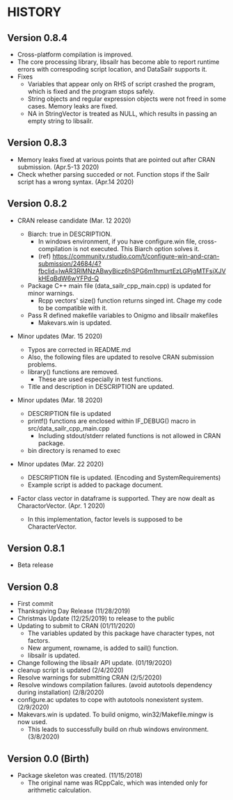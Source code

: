 # HISTORY

## Version 0.8.4

* Cross-platform compilation is improved.
* The core processing library, libsailr has become able to report runtime errors with correspoding script location, and DataSailr supports it.
* Fixes
    + Variables that appear only on RHS of script crashed the program, which is fixed and the program stops safely.
    + String objects and regular expression objects were not freed in some cases. Memory leaks are fixed. 
    + NA in StringVector is treated as NULL, which results in passing an empty string to libsailr.


## Version 0.8.3

* Memory leaks fixed at various points that are pointed out after CRAN submission. (Apr.5-13 2020)
* Check whether parsing succeded or not. Function stops if the Sailr script has a wrong syntax. (Apr.14 2020)


## Version 0.8.2

* CRAN release candidate (Mar. 12 2020)
    + Biarch: true in DESCRIPTION.
        + In windows environment, if you have configure.win file, cross-compilation is not executed. This Biarch option solves it.
        + (ref) https://community.rstudio.com/t/configure-win-and-cran-submission/24684/4?fbclid=IwAR3RIMNzABwyBicz6hSPG6m1hmurtEzLGPjgMTFsjXJVkHEqBdW6wYFPd-Q
    + Package C++ main file (data_sailr_cpp_main.cpp) is updated for minor warnings.
        + Rcpp vectors' size() function returns singed int. Chage my code to be compatible with it.
    + Pass R defined makefile variables to Onigmo and libsailr makefiles
        + Makevars.win is updated.

* Minor updates (Mar. 15 2020)
    + Typos are corrected in README.md
    + Also, the following files are updated to resolve CRAN submission problems.
    + library() functions are removed.
        + These are used especially in test functions.
    + Title and description in DESCRIPTION are updated.

* Minor updates (Mar. 18 2020)
    + DESCRIPTION file is updated
    + printf() functions are enclosed within IF_DEBUG() macro in src/data_sailr_cpp_main.cpp
        + Including stdout/stderr related functions is not allowed in CRAN package.
    + bin directory is renamed to exec

* Minor updates (Mar. 22 2020)
    + DESCRIPTION file is updated. (Encoding and SystemRequirements)
    + Example script is added to package document.

* Factor class vector in dataframe is supported. They are now dealt as CharactorVector. (Apr. 1 2020)
    + In this implementation, factor levels is supposed to be CharacterVector.


## Version 0.8.1

* Beta release

## Version 0.8

* First commit
* Thanksgiving Day Release (11/28/2019)
* Christmas Update (12/25/2019) to release to the public
* Updating to submit to CRAN (01/11/2020)
    + The variables updated by this package have character types, not factors.
    + New argument, rowname, is added to sail() function.
    + libsailr is updated.
* Change following the libsailr API update. (01/19/2020)
* cleanup script is updated (2/4/2020)
* Resolve warnings for submitting CRAN (2/5/2020)
* Resolve windows compilation failures. (avoid autotools dependency during installation) (2/8/2020)
* configure.ac updates to cope with autotools nonexistent system. (2/9/2020)
* Makevars.win is updated. To build onigmo, win32/Makefile.mingw is now used. 
    + This leads to successfully build on rhub windows environment. (3/8/2020)


## Version 0.0 (Birth)

* Package skeleton was created. (11/15/2018)
   + The original name was RCppCalc, which was intended only for arithmetic calculation.

